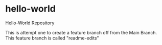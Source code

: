 # hello-world
Hello-World Repository

This is attempt one to create a feature branch off from the Main Branch.
This feature branch is called "readme-edits"
